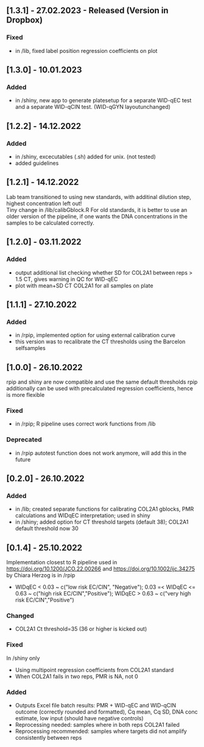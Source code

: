 ## [1.3.1] - 27.02.2023 - Released (Version in Dropbox)

### Fixed
* in /lib, fixed label position regression coefficients on plot

## [1.3.0] - 10.01.2023

### Added

* in /shiny, new app to generate platesetup for a separate WID-qEC test and a separate WID-qCIN test. (WID-qGYN layoutunchanged)

## [1.2.2] - 14.12.2022

### Added

* in /shiny, excecutables (.sh) added for unix. (not tested) 
* added guidelines

## [1.2.1] - 14.12.2022

Lab team transitioned to using new standards, with additinal dilution step, highest concentration left out! <br>
Tiny change in /lib/calibGblock.R
For old standards, it is better to use an older version of the pipeline, if one wants the DNA concentrations in the samples to be calculated correctly.

## [1.2.0] - 03.11.2022

### Added
* output additional list checking whether SD for COL2A1 between reps > 1.5 CT, gives warning in QC for WID-qEC
* plot with mean+SD CT COL2A1 for all samples on plate

## [1.1.1] - 27.10.2022

### Added
* in /rpip, implemented option for using external calibration curve
* this version was to recalibrate the CT thresholds using the Barcelon selfsamples

## [1.0.0] - 26.10.2022

rpip and shiny are now compatible and use the same default thresholds
rpip additionally can be used with precalculated regression coefficients, hence is more flexible

### Fixed
* in /rpip; R pipeline uses correct work functions from /lib

### Deprecated
* in /rpip autotest function does not work anymore, will add this in the future

## [0.2.0] - 26.10.2022
### Added
* in /lib; created separate functions for calibrating COL2A1 gblocks, PMR calculations and WIDqEC interpretation; used in shiny
* in /shiny; added option for CT threshold targets (default 38); COL2A1 default threshold now 30

## [0.1.4] - 25.10.2022
Implementation closest to R pipeline used in https://doi.org/10.1200/JCO.22.00266 and https://doi.org/10.1002/ijc.34275 by Chiara Herzog is in /rpip
* WIDqEC < 0.03 ~ c("low risk EC/CIN", "Negative"); 0.03 =< WIDqEC <= 0.63 ~ c("high risk EC/CIN","Positive"); WIDqEC > 0.63 ~ c("very high risk EC/CIN","Positive")

### Changed
* COL2A1 Ct threshold=35 (36 or higher is kicked out)

### Fixed
In /shiny only
* Using multipoint regression coefficients from COL2A1 standard
* When COL2A1 fails in two reps, PMR is NA, not 0

### Added
* Outputs Excel file batch results: PMR + WID-qEC and WID-qCIN outcome (correctly rounded and formatted), Cq mean, Cq SD, DNA conc estimate, low input (should have negative controls)
* Reprocessing needed: samples where in both reps COL2A1 failed
* Reprocessing recommended: samples where targets did not amplify consistently between reps

